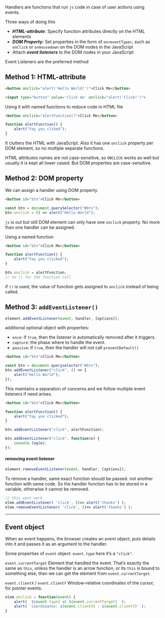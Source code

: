 
Handlers are functions that run `js` code in case of user actions using events.

Three ways of doing this
* ***HTML-attribute***: Specify function attributes directly on the HTML elements
* ***DOM Property:*** Set properties in the form of `on<eventType>`, such as `onClick` or `onmousedown` on the DOM nodes in the JavaScript
* Attach ***event listeners*** to the DOM nodes in your JavaScript

Event Listeners are the preferred method


## Method 1: HTML-attribute

```html
<button onclick="alert('Hello World!')">Click Me</button>

<input type="button" value='Click me' onclick="alert('Click!')">
```

Using it with named functions to reduce code in HTML file
```html
<button onclick="alertFunction()">Click Me</button>
```
```js
function alertFunction() {
	alert("Yay you cliked");
}
```

It clutters the HTML with JavaScript. Also it has one `onclick` property per DOM element, so no multiple separate functions.

HTML attributes names are not case-sensitive, so `ONCLICK` works as well but usually it is kept all lower cased.
But DOM properties are case-sensitive.


## Method 2: DOM property

We can assign a handler using DOM property.
```html
<button id="btn">Click Me</button>
```
```js
const btn = document.querySelector("#btn");
btn.onclick = () => alert("Hello World");
```
`js` is out but still DOM element can only have one `onclick` property. No more than one handler can be assigned.

Using a named function
```html
<button id="btn">Click Me</button>
```
```js
function alertFunction() {
	alert("Yay you clicked");
}

btn.onclick = alertFunction;
// no () for the function call
```
if `()` is used, the value of function gets assigned to `onclick` instead of being called.


## Method 3: `addEventListener()`

```js
element.addEventListener(event, handler, [options]);
```

additional optional object with properties:
- `once`: if `true`, then the listener is automatically removed after it triggers.
- `capture`: the phase where to handle the event.
- `passive`: if `true`, then the handler will not call `preventDefault()`

```html
<button id="btn">Click Me</button>
```
```js
const btn = document.queryselector("#btn");
btn.addEventListener("click", () => {
	alert("Hello World");
});
```
This maintains a separation of concerns and we follow multiple event listeners if need arises.

```html
<button id="btn">Click Me</button>
```
```js
function alertFunction() {
	alert("Yay you clicked");
}

btn.addEventListener("click", alertFunction);

btn.addEventListener("click", function(e) {
	console.log(e);
});
```

#### removing event listener
```js
element.removeEventListener(event, handler, [options]);
```
To remove a handler, same exact function should be passed. not another function with same code.
So the handler function has to be stored in a variable, otherwise it cannot be removed.
```js
// this wont work
elem.addEventListener( 'click', ()=> alert('thanks') );
elem.removeEventListener( 'click', ()=> alert('thanks') );
```


_________________


## Event object

When an event happens, the browser creates an _event object_, puts details into it and passes it as an argument to the handler.

Some properties of `event` object:
`event.type` here it’s a `"click"`.

`event.currentTarget`
Element that handled the event. That’s exactly the same as `this`, unless the handler is an arrow function, or its `this` is bound to something else, then we can get the element from `event.currentTarget`.

`event.clientX` / `event.clientY`
Window-relative coordinates of the cursor, for pointer events.

```js
elem.onclick = function(event) {
	alert( `${event.type} at ${event.currentTarget}` );
	alert( `Coordinates: ${event.clientX} : ${event.clientY}` );
}
```